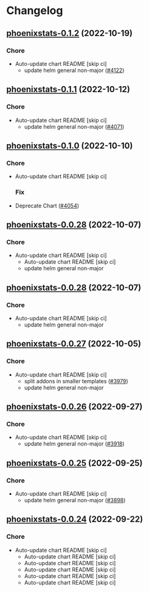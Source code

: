 # Changelog



## [phoenixstats-0.1.2](https://github.com/truecharts/charts/compare/phoenixstats-0.1.1...phoenixstats-0.1.2) (2022-10-19)

### Chore

- Auto-update chart README [skip ci]
  - update helm general non-major ([#4122](https://github.com/truecharts/charts/issues/4122))




## [phoenixstats-0.1.1](https://github.com/truecharts/charts/compare/phoenixstats-0.1.0...phoenixstats-0.1.1) (2022-10-12)

### Chore

- Auto-update chart README [skip ci]
  - update helm general non-major ([#4071](https://github.com/truecharts/charts/issues/4071))




## [phoenixstats-0.1.0](https://github.com/truecharts/charts/compare/phoenixstats-0.0.28...phoenixstats-0.1.0) (2022-10-10)

### Chore

- Auto-update chart README [skip ci]

  ### Fix

- Deprecate Chart ([#4054](https://github.com/truecharts/charts/issues/4054))




## [phoenixstats-0.0.28](https://github.com/truecharts/charts/compare/phoenixstats-0.0.27...phoenixstats-0.0.28) (2022-10-07)

### Chore

- Auto-update chart README [skip ci]
  - Auto-update chart README [skip ci]
  - update helm general non-major




## [phoenixstats-0.0.28](https://github.com/truecharts/charts/compare/phoenixstats-0.0.27...phoenixstats-0.0.28) (2022-10-07)

### Chore

- Auto-update chart README [skip ci]
  - update helm general non-major




## [phoenixstats-0.0.27](https://github.com/truecharts/charts/compare/phoenixstats-0.0.26...phoenixstats-0.0.27) (2022-10-05)

### Chore

- Auto-update chart README [skip ci]
  - split addons in smaller templates ([#3979](https://github.com/truecharts/charts/issues/3979))
  - update helm general non-major




## [phoenixstats-0.0.26](https://github.com/truecharts/charts/compare/phoenixstats-0.0.25...phoenixstats-0.0.26) (2022-09-27)

### Chore

- Auto-update chart README [skip ci]
  - update helm general non-major ([#3918](https://github.com/truecharts/charts/issues/3918))




## [phoenixstats-0.0.25](https://github.com/truecharts/charts/compare/phoenixstats-0.0.24...phoenixstats-0.0.25) (2022-09-25)

### Chore

- Auto-update chart README [skip ci]
  - update helm general non-major ([#3898](https://github.com/truecharts/charts/issues/3898))




## [phoenixstats-0.0.24](https://github.com/truecharts/charts/compare/phoenixstats-0.0.23...phoenixstats-0.0.24) (2022-09-22)

### Chore

- Auto-update chart README [skip ci]
  - Auto-update chart README [skip ci]
  - Auto-update chart README [skip ci]
  - Auto-update chart README [skip ci]
  - Auto-update chart README [skip ci]
  - Auto-update chart README [skip ci]

